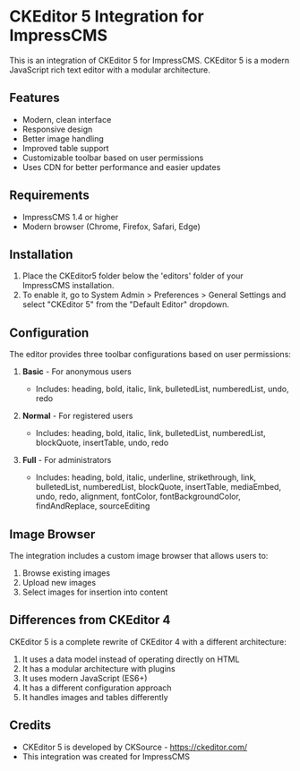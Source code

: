 # CKEditor 5 Integration for ImpressCMS

This is an integration of CKEditor 5 for ImpressCMS. CKEditor 5 is a modern JavaScript rich text editor with a modular architecture.

## Features

- Modern, clean interface
- Responsive design
- Better image handling
- Improved table support
- Customizable toolbar based on user permissions
- Uses CDN for better performance and easier updates

## Requirements

- ImpressCMS 1.4 or higher
- Modern browser (Chrome, Firefox, Safari, Edge)

## Installation

1. Place the CKEditor5 folder below the 'editors' folder of your ImpressCMS installation.
2. To enable it, go to System Admin > Preferences > General Settings and select "CKEditor 5" from the "Default Editor" dropdown.

## Configuration

The editor provides three toolbar configurations based on user permissions:

1. **Basic** - For anonymous users
   - Includes: heading, bold, italic, link, bulletedList, numberedList, undo, redo

2. **Normal** - For registered users
   - Includes: heading, bold, italic, link, bulletedList, numberedList, blockQuote, insertTable, undo, redo

3. **Full** - For administrators
   - Includes: heading, bold, italic, underline, strikethrough, link, bulletedList, numberedList, blockQuote, insertTable, mediaEmbed, undo, redo, alignment, fontColor, fontBackgroundColor, findAndReplace, sourceEditing

## Image Browser

The integration includes a custom image browser that allows users to:

1. Browse existing images
2. Upload new images
3. Select images for insertion into content

## Differences from CKEditor 4

CKEditor 5 is a complete rewrite of CKEditor 4 with a different architecture:

1. It uses a data model instead of operating directly on HTML
2. It has a modular architecture with plugins
3. It uses modern JavaScript (ES6+)
4. It has a different configuration approach
5. It handles images and tables differently

## Credits

- CKEditor 5 is developed by CKSource - https://ckeditor.com/
- This integration was created for ImpressCMS
